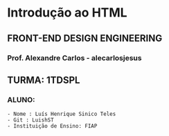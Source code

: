 # Introdução ao HTML

## FRONT-END DESIGN ENGINEERING

### Prof. Alexandre Carlos - alecarlosjesus

## TURMA: 1TDSPL

### ALUNO: 
```
- Nome : Luís Henrique Sinico Teles
- Git : LuishST
- Instituição de Ensino: FIAP
```
